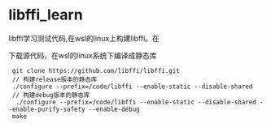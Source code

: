 # libffi_learn
libffi学习测试代码,在wsl的linux上构建libffi。在


下载源代码，在wsl的linux系统下编译成静态库

```ssh
 git clone https://github.com/libffi/libffi.git
 // 构建release版本的静态库
 ./configure --prefix=/code/libffi --enable-static --disable-shared
 // 构建debug版本的静态库
  ./configure --prefix=/code/libffi --enable-static --disable-shared --enable-purify-safety --enable-debug 
 make
```
